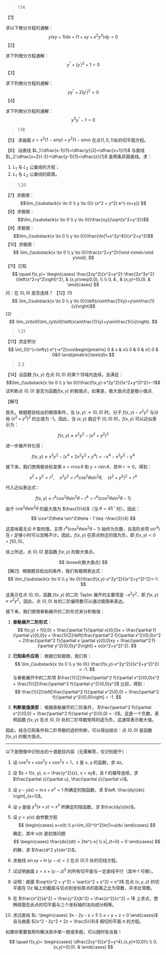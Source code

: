 > 1.14

【1】

求以下微分方程的通解：
$$
y(xy+1)dx+(1+xy+x^2y^2)dy=0
$$
【2】

求下列微分方程通解：
$$
y^{''}+(y^{'})^2+1=0
$$
【3】

求下列微分方程的通解：
$$
yy^{''}+2(y^{'})^2=0
$$
【4】

求下列微分方程的通解：
$$
y^3y^{''}-1=0
$$
> 1.18

【5】
求曲面 $z=x^2(1-siny)+y^2(1-sinx)$ 在点$(1, 0, 1)$处的切平面方程。

【6】
设直线 $L_1:\dfrac{x-1}{1}=\dfrac{y}{2}=\dfrac{z+1}{1}$ 与直线 $L_2:\dfrac{x+2}{-2}=\dfrac{y-1}{1}=\dfrac{z}{1}$ 是两条异面直线，求：
1.  $L_1$ 与 $L_2$ 公垂线的方程；
2.  $L_1$ 与 $L_2$ 公垂线的距离。

> 1.20

【7】求极限：$$\lim_{\substack{x \to 0 \\ y \to 0}} (x^2 + y^2) e^{-(x+y)}
$$
【8】求极限：
$$\lim_{\substack{x \to 0 \\ y \to 0}}\frac{xy}{\sqrt{x^2+y^2}}$$
【9】求极限：
$$\lim_{\substack{x \to 0 \\ y \to 0}}\frac{\ln(1+x^2y^4)}{x^2+y^2}$$
【10】求极限：
$$
\lim_{\substack{x \to 0 \\ y \to 0}}\frac{x^2+y^2}{\mid x\mid+\mid y\mid};
$$
【11】已知$$
\quad f(x,y)=
\begin{cases}
\frac{2xy^2}{x^2+y^2}-\frac{2x^3y^2}{\left(x^2+y^2\right)^2}, & (x,y)\neq(0,0), \\
 \\
0, & , & (x,y)=(0,0). & 
\end{cases}
$$
	问：在 $(0,0)$ 是否连续？
【12】(1)$$
\lim_{\substack{x \to 0 \\ y \to 0}}\left(x\sin\frac{1}{y}+y\sin\frac{1}{x}\right)$$
(2)$$
\lim_{x\to0}\lim_{y\to0}\left(x\sin\frac{1}{y}+y\sin\frac{1}{x}\right).
$$
> 1.21

【13】求定积分
$$
\int_{0}^{+\infty} e^{-x^2}cos\begin{pmatrix}
0  & x & x\\
0  & 0 & x\\
0  &  0&0
\end{pmatrix}\text{d}x
$$

> 2.3

【14】设函数 $f(x,y)$ 在点 $(0,0)$ 的某个邻域内连续，且满足：
$$\lim_{\substack{x \to 0 \\ y \to 0}}\frac{f(x,y)-x^2y^2}{(x^2+y^2)^2}=-1$$ 试判断点 $(0,0)$ 是否为函数$f(x,y)$ 的极值点，如果是，极大值点还是极小值点.

【解1】

首先，根据题目给出的极限条件，当 $(x, y) \to (0, 0)$ 时，分子 $f(x,y) - x^2y^2$ 与分母 $(x^2 + y^2)^2$ 的比值为 -1。因此，当 $(x, y)$ 趋近于 $(0, 0)$ 时，$f(x,y)$ 可以近似表示为：

$$
f(x,y) \approx x^2y^2 - (x^2 + y^2)^2
$$

进一步展开并化简：

$$
f(x,y) \approx x^2y^2 - (x^4 + 2x^2y^2 + y^4) = -x^4 - x^2y^2 - y^4
$$


接下来，我们使用极坐标变换 $x = r \cos\theta$ 和 $y = r \sin\theta$，其中 $r \to 0$，得到：

$$
x^2 + y^2 = r^2, \quad x^2y^2 = r^4 \cos^2\theta \sin^2\theta, \quad (x^2 + y^2)^2 = r^4
$$

代入近似表达式：

$$
f(x,y) \approx r^4 \cos^2\theta \sin^2\theta - r^4 = r^4 (\cos^2\theta \sin^2\theta - 1)
$$

由于 $\cos^2\theta \sin^2\theta$ 的最大值为 $\frac{1}{4}$（当 $\theta = 45^\circ$ 时），因此：

$$
\cos^2\theta \sin^2\theta - 1 \leq -\frac{3}{4}
$$

这意味着无论 $\theta$ 取何值，主项 $r^4 (\cos^2\theta \sin^2\theta - 1)$ 始终为负数，且高阶余项 $o(r^4)$ 在 $r$ 足够小时可以忽略不计。因此，$f(x,y)$ 在原点附近的值为负，即 $f(x,y) < 0 = f(0,0)$。

综上所述，点 $(0,0)$ 是函数 $f(x,y)$ 的极大值点。


$$
\boxed{极大值点}
$$
【解2】
根据题目给出的条件，我们有极限表达式：
$$ \lim_{\substack{x \to 0 \\ y \to 0}}\frac{f(x,y)-x^2y^2}{(x^2+y^2)^2}=-1. $$

这表示在点 $(0,0)$，函数 $f(x,y)$ 的二阶 Taylor 展开的主要项是 $-x^2y^2$，即 $f(x,y) \approx x^2y^2$。因此，点 $(0,0)$ 处的二阶偏导数可以通过极限来表达。

接下来，我们使用泰勒展开的二阶形式来分析极值：

1. **泰勒展开二阶形式**：
   $$ f(x,y) = f(0,0) + \frac{\partial f}{\partial x}(0,0)x + \frac{\partial f}{\partial y}(0,0)y + \frac{1}{2}\left[\frac{\partial^2 f}{\partial x^2}(0,0)x^2 + 2\frac{\partial^2 f}{\partial x \partial y}(0,0)xy + \frac{\partial^2 f}{\partial y^2}(0,0)y^2\right] + o((x^2+y^2)^2). $$

2. **已知条件应用**：
   根据已知极限，我们有：
   $$ \lim_{\substack{x \to 0 \\ y \to 0}} \frac{f(x,y)-x^2y^2}{(x^2+y^2)^2} = -1. $$
   与泰勒展开中的二阶项 $\frac{1}{2}\frac{\partial^2 f}{\partial x^2}(0,0)x^2 + \frac{1}{2}\frac{\partial^2 f}{\partial y^2}(0,0)y^2$ 比较，得到：
   $$ \frac{1}{2}\left[\frac{\partial^2 f}{\partial x^2}(0,0) + \frac{\partial^2 f}{\partial y^2}(0,0)\right] = -1. $$

3. **判断极值类型**：
   根据泰勒展开的二阶条件， $\frac{\partial^2 f}{\partial x^2}(0,0) + \frac{\partial^2 f}{\partial y^2}(0,0) = -2$。这是一个负数，表明函数 $f(x,y)$ 在点 $(0,0)$ 处的二阶导数矩阵的迹为负，这通常表示极大值。

因此，结合已知条件和二阶导数的迹的判断，可以得出结论：点 $(0,0)$ 是函数 $f(x,y)$ 的极大值点。


---

以下是图像中识别出的十道题目内容（无需解答，仅识别题干）：

1. 设 $\cos^2 x + \cos^2 y + \cos^2 z = 1$，z 是 x, y 的函数，求 dz。

2. 设 $z = f(x, y), u = \frac{y^2}{x}, v = xy$，且 f 的偏导连续，求 $\frac{\partial z}{\partial u}, \frac{\partial z}{\partial v}$。

3. 设 $y - y(x) = \ln x + e^x = 1$ 所确定的隐函数，求 $\left. \frac{dy}{dx} \right|_{x=1}$。

4. 设 y 是由 $y^3(x+y) = x^3$ 所确定的隐函数，求 $\frac{dy}{dx}$。

5. 设 $y = y(x)$ 由参数方程  $$
   \begin{cases}
   x=x(t) \\
   y=\int_{0}^{t^2}ln(1+u)du
   \end{cases}
$$ 确定，其中 $x(t)$ 是初值问题 
$$
\begin{cases}
   \frac{dx}{dt} = 2te^{-x} \\
   x|_{t=0} = 0
   \end{cases}
$$ 
   的解，求 $\frac{d^2 y}{dx^2}$。

6. 求曲线 $\sin xy + \ln(y - x) = 2$ 在点 (0,1) 处的切线方程。

7. 试证明曲面 $z = x + (y - z)^5$ 的所有切平面与一定直线平行（其中 f 可微）。

8. 证明：曲面 $\sqrt{x^2 + y^2} + \sqrt{x^2 + z^2} = x^3$ 在点 $(x, y, z)$ 的切平面在 Oz 轴上的截距与切点到坐标原点的距离之比为常数，并求此常数。

9. 在 $\frac{x^2}{a^2} + \frac{y^2}{b^2} + \frac{z^2}{c^2} = 1$ 上求点，使椭球面在此点的切平面与三个坐标轴的法向成分相等。

10. 求过直线 $L: \begin{cases} 3x - 2y - z = 5 \\ x + y + z = 0 \end{cases}$ 且与曲面 $2x^2 - 2y^2 + 2z = \frac{5}{8}$ 相切的平面 $\pi$ 的方程。

如果你需要我帮你解决其中某一题或多题，可以随时告诉我！

$$
\quad f(x,y)=
\begin{cases}
\dfrac{2xy^3}{x^2+y^4},(x,y)≠(0,0)\\
 \\
0,(x,y)=(0,0). & 
\end{cases}
$$